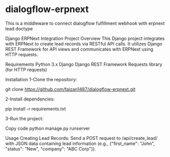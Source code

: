 # dialogflow-erpnext
This is a middleware to connect dialogflow fulfillment webhook with erpnext lead doctype

Django ERPNext Integration Project
Overview
This Django project integrates with ERPNext to create lead records via RESTful API calls. It utilizes Django REST Framework for API views and communicates with ERPNext using HTTP requests.

Requirements
Python 3.x
Django
Django REST Framework
Requests library (for HTTP requests)


Installation
1-Clone the repository:

git clone https://github.com/faizan1487/dialogflow-erpnext.git


2-Install dependencies:

pip install -r requirements.txt



3-Run the project:

Copy code
python manage.py runserver


Usage
Creating Lead Records: Send a POST request to /api/create_lead/ with JSON data containing lead information (e.g., {"first_name": "John", "status": "New", "company": "ABC Corp"}).